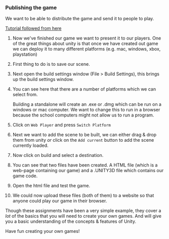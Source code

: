 ### Publishing the game
We want to be able to distribute the game and send it to people to play.

[Tutorial followed from here](https://www.youtube.com/watch?v=V_17EAYX4Ac)

1. Now we've finished our game we want to present it to our players. One of the great things about unity is that once we have created out game we can deploy it to many different platforms (e.g. mac, windows, xbox, playstation)
2. First thing to do is to save our scene.
3. Next open the build settings window (File > Build Settings), this brings up the build settings window.
4. You can see here that there are a number of platforms which we can select from.

    Building a standalone will create an .exe or .dmg which can be run on a windows or mac computer. We want to change this to run in a browser because the school computers might not allow us to run a program.
5. Click on `Web Player` and press `Switch Platform`
6. Next we want to add the scene to be built, we can either drag & drop them from unity _or_ click on the `Add current` button to add the scene currently loaded.
7. Now click on build and select a destination.
8. You can see that two files have been created. A HTML file (which is a web-page containing our game) and a .UNITY3D file which contains our game code.
9. Open the html file and test the game.
10. We could now upload these files (both of them) to a website so that anyone could play our game in their browser.

Though these assignments have been a very simple example, they cover a _lot_ of the basics that you will need to create your own games. And will give you a basic understanding of the concepts & features of Unity.

Have fun creating your own games!
